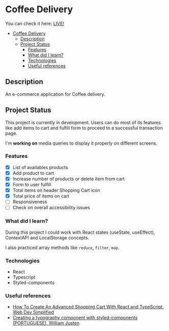 # Coffee Delivery

You can check it here: [LIVE!](https://coffee-delivery-omega-dun.vercel.app/)

- [Coffee Delivery](#coffee-delivery)
  - [Description](#description)
  - [Project Status](#project-status)
    - [Features](#features)
    - [What did I learn?](#what-did-i-learn)
    - [Technologies](#technologies)
    - [Useful references](#useful-references)

## Description

An e-commerce application for Coffee delivery.

## Project Status

This project is currently in development. Users can do most of its features like add items to cart and fulfill form to proceed to a successful transaction page.

I'm **working on** media queries to display it properly on different screens.

### Features

- [x] List of availables products
- [x] Add product to cart
- [x] Increase number of products or delete item from cart
- [x] Form to user fulfill
- [x] Total items on header Shopping Cart icon
- [x] Total price of items on cart
- [ ] Responsiveness
- [ ] Check on overall accessibility issues

### What did I learn?

During this project I could work with React states (useState, useEffect), ContextAPI and LocalStorage concepts.

I also practiced array methods like `reduce`, `filter`, `map`.

### Technologies

- React
- Typescript
- Styled-components

### Useful references

- [How To Create An Advanced Shopping Cart With React and TypeScript, Web Dev Simplified](https://www.youtube.com/watch?v=lATafp15HWA)
- [Creating a typography component with styled-components (PORTUGUESE), William Justen](https://www.youtube.com/watch?v=2bqMX2in9AY)